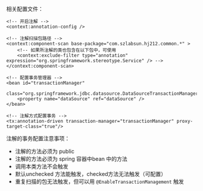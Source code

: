 相关配置文件：

	<!-- 开启注解 -->
    <context:annotation-config />

    <!-- 注解扫描包路径 -->
	<context:component-scan base-package="com.szlabsun.hj212.common.*" >
		<!-- 如果所注解的类也包含在以下包中，可使用
		<context:exclude-filter type="annotation" expression="org.springframework.stereotype.Service" /> -->
	</context:component-scan>

	<!-- 配置事务管理器 -->
	<bean id="transactionManager"
		  class="org.springframework.jdbc.datasource.DataSourceTransactionManager">
		<property name="dataSource" ref="dataSource" />
	</bean>

	<!-- 注解方式配置事务 -->
	<tx:annotation-driven transaction-manager="transactionManager" proxy-target-class="true"/>

注解的事务配置注意事项：

- 注解的方法必须为 public
- 注解的方法必须为 spring 容器中bean 中的方法
- 调用本类方法不会触发
- 默认unchecked 方法能触发，checked方法无法触发（可配置）
- 重复扫描的包无法触发，但可以用 `@EnableTransactionManagement` 触发


